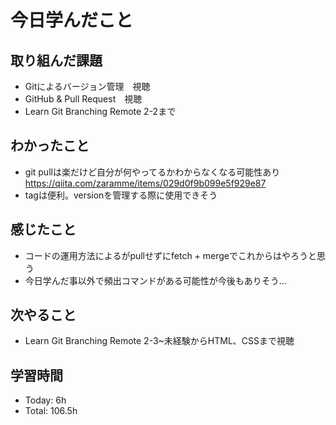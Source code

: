# 今日学んだこと
## 取り組んだ課題
- Gitによるバージョン管理　視聴
- GitHub & Pull Request　視聴
- Learn Git Branching Remote 2-2まで
## わかったこと
- git pullは楽だけど自分が何やってるかわからなくなる可能性あり
https://qiita.com/zaramme/items/029d0f9b099e5f929e87
- tagは便利。versionを管理する際に使用できそう
## 感じたこと
- コードの運用方法によるがpullせずにfetch + mergeでこれからはやろうと思う
- 今日学んだ事以外で頻出コマンドがある可能性が今後もありそう...
## 次やること
-  Learn Git Branching Remote 2-3~未経験からHTML、CSSまで視聴
## 学習時間
- Today: 6h
- Total: 106.5h